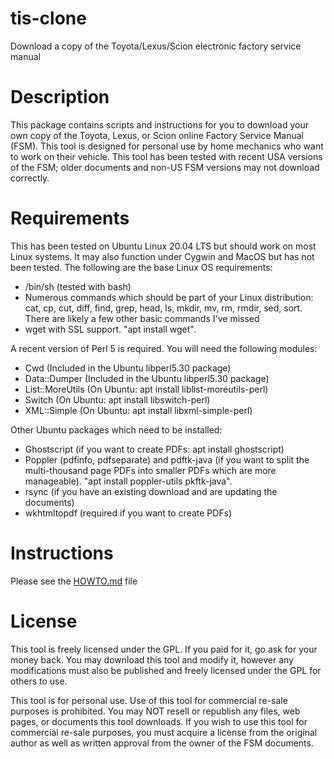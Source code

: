 # tis-clone
Download a copy of the Toyota/Lexus/Scion electronic factory service manual

# Description
This package contains scripts and instructions for you to download your own copy of the Toyota, Lexus, or Scion online Factory Service Manual (FSM).  This tool is designed for personal use by home mechanics who want to work on their vehicle.  This tool has been tested with recent USA versions of the FSM; older documents and non-US FSM versions may not download correctly.

# Requirements
This has been tested on Ubuntu Linux 20.04 LTS but should work on most Linux systems.  It may also function under Cygwin and MacOS but has not been tested.  The following are the base Linux OS requirements:
* /bin/sh (tested with bash)
* Numerous commands which should be part of your Linux distribution: cat, cp, cut, diff, find, grep, head, ls, mkdir, mv, rm, rmdir, sed, sort.  There are likely a few other basic commands I've missed
* wget with SSL support.  "apt install wget".

A recent version of Perl 5 is required.  You will need the following modules:
* Cwd (Included in the Ubuntu libperl5.30 package)
* Data::Dumper (Included in the Ubuntu libperl5.30 package)
* List::MoreUtils (On Ubuntu: apt install liblist-moreutils-perl)
* Switch (On Ubuntu: apt install libswitch-perl)
* XML::Simple (On Ubuntu: apt install libxml-simple-perl)

Other Ubuntu packages which need to be installed:
* Ghostscript (if you want to create PDFs: apt install ghostscript)
* Poppler (pdfinfo, pdfseparate) and pdftk-java (if you want to split the multi-thousand page PDFs into smaller PDFs which are more manageable).  "apt install poppler-utils pkftk-java".
* rsync (if you have an existing download and are updating the documents)
* wkhtmltopdf (required if you want to create PDFs)

# Instructions
Please see the [HOWTO.md](tis-clone/HOWTO.md) file

# License
This tool is freely licensed under the GPL.  If you paid for it, go ask for your money back.  You may download this tool and modify it, however any modifications must also be published and freely licensed under the GPL for others to use. 

This tool is for personal use.  Use of this tool for commercial re-sale purposes is prohibited.  You may NOT resell or republish any files, web pages, or documents this tool downloads.  If you wish to use this tool for commercial re-sale purposes, you must acquire a license from the original author as well as written approval from the owner of the FSM documents.
